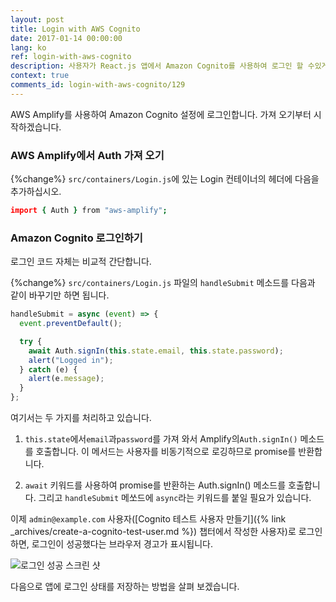 ```yaml
---
layout: post
title: Login with AWS Cognito
date: 2017-01-14 00:00:00
lang: ko
ref: login-with-aws-cognito
description: 사용자가 React.js 앱에서 Amazon Cognito를 사용하여 로그인 할 수있게하려면 AWS Amplify를 사용합니다. Cognito 사용자 풀 ID와 앱 클라이언트 ID가 필요합니다. AWS Amplify에서 Auth.signIn() 메소드를 호출하여 로그인합니다.
context: true
comments_id: login-with-aws-cognito/129
---
```


AWS Amplify를 사용하여 Amazon Cognito 설정에 로그인합니다. 가져 오기부터 시작하겠습니다.

### AWS Amplify에서 Auth 가져 오기

{%change%} `src/containers/Login.js`에 있는 Login 컨테이너의 헤더에 다음을 추가하십시오.

```coffee
import { Auth } from "aws-amplify";
```

### Amazon Cognito 로그인하기

로그인 코드 자체는 비교적 간단합니다.

{%change%} `src/containers/Login.js` 파일의 `handleSubmit` 메소드를 다음과 같이 바꾸기만 하면 됩니다.

```js
handleSubmit = async (event) => {
  event.preventDefault();

  try {
    await Auth.signIn(this.state.email, this.state.password);
    alert("Logged in");
  } catch (e) {
    alert(e.message);
  }
};
```

여기서는 두 가지를 처리하고 있습니다.

1. `this.state`에서`email`과`password`를 가져 와서 Amplify의`Auth.signIn()` 메소드를 호출합니다. 이 메서드는 사용자를 비동기적으로 로깅하므로 promise를 반환합니다.

2. `await` 키워드를 사용하여 promise를 반환하는 Auth.signIn() 메소드를 호출합니다. 그리고 `handleSubmit` 메쏘드에 `async`라는 키워드를 붙일 필요가 있습니다.

이제 `admin@example.com` 사용자([Cognito 테스트 사용자 만들기]({% link _archives/create-a-cognito-test-user.md %}) 챕터에서 작성한 사용자)로 로그인하면, 로그인이 성공했다는 브라우저 경고가 표시됩니다.

![로그인 성공 스크린 샷](/assets/login-success.png)

다음으로 앱에 로그인 상태를 저장하는 방법을 살펴 보겠습니다.
